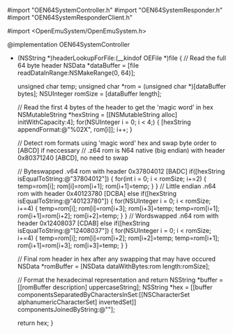 #import "OEN64SystemController.h"
#import "OEN64SystemResponder.h"
#import "OEN64SystemResponderClient.h"

#import <OpenEmuSystem/OpenEmuSystem.h>

@implementation OEN64SystemController

- (NSString *)headerLookupForFile:(__kindof OEFile *)file
{
    // Read the full 64 byte header
    NSData *dataBuffer = [file readDataInRange:NSMakeRange(0, 64)];

    unsigned char temp;
    unsigned char *rom = (unsigned char *)[dataBuffer bytes];
    NSUInteger romSize = [dataBuffer length];
    
    // Read the first 4 bytes of the header to get the 'magic word' in hex
    NSMutableString *hexString = [[NSMutableString alloc] initWithCapacity:4];
    for(NSUInteger i = 0; i < 4;)
    {
        [hexString appendFormat:@"%02X", rom[i]];
        i++;
    }
    
    // Detect rom formats using 'magic word' hex and swap byte order to [ABCD] if neccessary
    // .z64 rom is N64 native (big endian) with header 0x80371240 [ABCD], no need to swap
    
    // Byteswapped .v64 rom with header 0x37804012 [BADC]
    if([hexString isEqualToString:@"37804012"])
    {
        for(int i = 0; i < romSize; i+=2)
        {
            temp=rom[i];
            rom[i]=rom[i+1];
            rom[i+1]=temp;
        }
    }
    // Little endian .n64 rom with header 0x40123780 [DCBA]
    else if([hexString isEqualToString:@"40123780"])
    {
        for(NSUInteger i = 0; i < romSize; i+=4)
        {
            temp=rom[i];
            rom[i]=rom[i+3];
            rom[i+3]=temp;
            temp=rom[i+1];
            rom[i+1]=rom[i+2];
            rom[i+2]=temp;
        }
    }
    // Wordswapped .n64 rom with header 0x12408037 [CDAB]
    else if([hexString isEqualToString:@"12408037"])
    {
        for(NSUInteger i = 0; i < romSize; i+=4)
        {
            temp=rom[i];
            rom[i]=rom[i+2];
            rom[i+2]=temp;
            temp=rom[i+1];
            rom[i+1]=rom[i+3];
            rom[i+3]=temp;
        }
    }

    // Final rom header in hex after any swapping that may have occured
    NSData *romBuffer = [NSData dataWithBytes:rom length:romSize];
    
    // Format the hexadecimal representation and return
    NSString *buffer = [[romBuffer description] uppercaseString];
    NSString *hex = [[buffer componentsSeparatedByCharactersInSet:[[NSCharacterSet alphanumericCharacterSet] invertedSet]] componentsJoinedByString:@""];
    
    return hex;
}